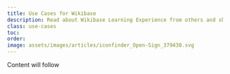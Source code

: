 ```yaml
---
title: Use Cases for Wikibase
description: Read about Wikibase Learning Experience from others and share your story.
class: use-cases
toc:
order: 
image: assets/images/articles/iconfinder_Open-Sign_379430.svg
---
```


Content will follow
